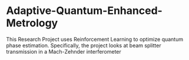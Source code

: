 # Adaptive-Quantum-Enhanced-Metrology
This Research Project uses Reinforcement Learning to optimize quantum phase estimation. Specifically, the project looks at beam splitter transmission in a Mach-Zehnder interferometer
